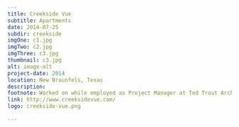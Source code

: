 ```yaml
---
title: Creekside Vue
subtitle: Apartments
date: 2014-07-25
subdir: creekside
imgOne: c1.jpg
imgTwo: c2.jpg
imgThree: c3.jpg
thumbnail: c3.jpg
alt: image-alt
project-date: 2014
location: New Braunfels, Texas
description:
footnote: Worked on while employed as Project Manager at Ted Trout Architects and Associates, LTD.
link: http://www.creeksidevue.com/
logo: creekside-vue.png

---
```

